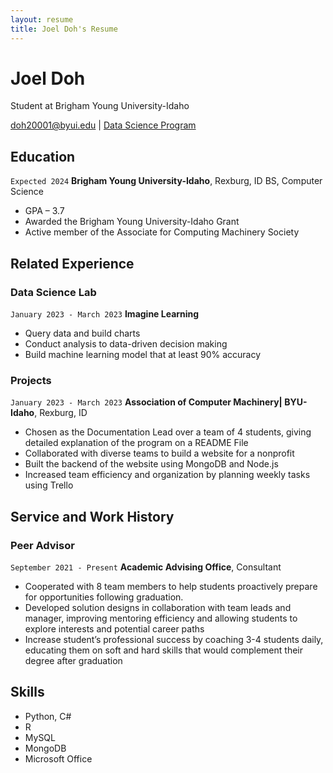 ```yaml
---
layout: resume
title: Joel Doh's Resume
---
```

# Joel Doh
Student at Brigham Young University-Idaho

<div id="webaddress">
<a href="datascience@byui.edu">doh20001@byui.edu</a>
| <a href="https://byuidatascience.github.io/development.html">Data Science Program</a>
</div>

<!-- https://www.monique.tech/the-art-of-markdown -->


## Education

`Expected 2024`
__Brigham Young University-Idaho__, Rexburg, ID
BS, Computer Science

- GPA – 3.7
- Awarded the Brigham Young University-Idaho Grant
- Active member of the Associate for Computing Machinery Society


## Related Experience

### Data Science Lab

`January 2023 - March 2023`
__Imagine Learning__

- Query data and build charts 
- Conduct analysis to data-driven decision making
- Build machine learning model that at least 90% accuracy

### Projects

`January 2023 - March 2023`
__Association of Computer Machinery| BYU-Idaho__, Rexburg, ID

- Chosen as the Documentation Lead over a team of 4 students, giving detailed explanation of the program on a README File
- Collaborated with diverse teams to build a website for a nonprofit
- Built the backend of the website using MongoDB and Node.js
- Increased team efficiency and organization by planning weekly tasks using Trello


## Service and Work History

### Peer Advisor

`September 2021 - Present`
__Academic Advising Office__, Consultant

- Cooperated with 8 team members to help students proactively prepare for opportunities following graduation.
- Developed solution designs in collaboration with team leads and manager, improving mentoring efficiency and allowing students to explore interests and potential career paths
- Increase student’s professional success by coaching 3-4 students daily, educating them on soft and hard skills that would complement their degree after graduation

## Skills

- Python, C#
- R
- MySQL
- MongoDB
- Microsoft Office


<!-- ### Footer

Last updated: May 2013 -->


